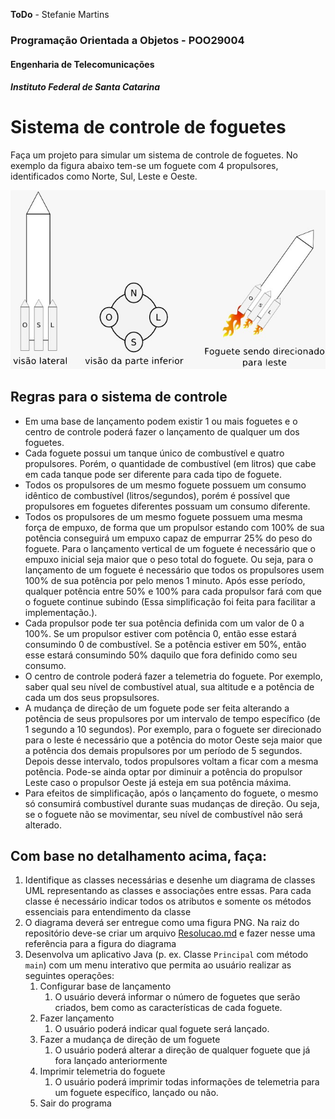 **ToDo** - Stefanie Martins



### Programação Orientada a Objetos - POO29004

#### Engenharia de Telecomunicações

##### Instituto Federal de Santa Catarina



# Sistema de controle de foguetes

Faça um projeto para simular um sistema de controle de foguetes. No exemplo da figura abaixo tem-se um foguete com 4 propulsores, identificados como Norte, Sul, Leste e Oeste. 

![foguete](foguete.png)



## Regras para o sistema de controle

- Em uma base de lançamento podem existir 1 ou mais foguetes e o centro de controle poderá fazer o lançamento de qualquer um dos foguetes.
- Cada foguete possui um tanque único de combustível e quatro propulsores. Porém, o quantidade de combustível (em litros) que cabe em cada tanque pode ser diferente para cada tipo de foguete. 
- Todos os propulsores de um mesmo foguete possuem um consumo idêntico de combustível (litros/segundos), porém é possível que propulsores em foguetes diferentes possuam um consumo diferente.
- Todos os propulsores de um mesmo foguete possuem uma mesma força de empuxo, de forma que um propulsor estando com 100% de sua potência conseguirá um empuxo capaz de empurrar 25% do peso do foguete. Para o lançamento vertical de um foguete é necessário que o empuxo inicial seja maior que o peso total do foguete. Ou seja, para o lançamento de um foguete é necessário que todos os propulsores usem 100% de sua potência por pelo menos 1 minuto. Após esse período, qualquer potência entre 50% e 100% para cada propulsor fará com que o foguete continue subindo (Essa simplificação foi feita para facilitar a implementação.).
- Cada propulsor pode ter sua potência definida com um valor de 0 a 100%. Se um propulsor estiver com potência 0, então esse estará consumindo 0 de combustível. Se a potência estiver em 50%, então esse estará consumindo 50% daquilo que fora definido como seu consumo. 
- O centro de controle poderá fazer a telemetria do foguete. Por exemplo, saber qual seu nível de combustível atual, sua altitude e a potência de cada um dos seus propsulsores.
- A mudança de direção de um foguete pode ser feita alterando a potência de seus propulsores por um intervalo de tempo específico (de 1 segundo a 10 segundos). Por exemplo, para o foguete ser direcionado para o leste é necessário que a potência do motor Oeste seja maior que a potência dos demais propulsores por um período de 5 segundos. Depois desse intervalo, todos propulsores voltam a ficar com a mesma potência. Pode-se ainda optar por diminuir a potência do propulsor Leste caso o propulsor Oeste já esteja em sua potência máxima.
- Para efeitos de simplificação, após o lançamento do foguete, o mesmo só consumirá combustível durante suas mudanças de direção. Ou seja, se o foguete não se movimentar, seu nível de combustível não será alterado.


## Com base no detalhamento acima, faça:

1. Identifique as classes necessárias e desenhe um diagrama de classes UML representando as classes e associações entre essas. Para cada classe é necessário indicar todos os atributos e somente os métodos essenciais para entendimento da classe
  1. O diagrama deverá ser entregue como uma figura PNG. Na raiz do repositório deve-se criar um arquivo [Resolucao.md](Resolucao.md) e fazer nesse uma referência para a figura do diagrama
2. Desenvolva um aplicativo Java (p. ex. Classe `Principal` com método `main`) com um menu interativo que permita ao usuário realizar as seguintes operações:
   1. Configurar base de lançamento
      1. O usuário deverá informar o número de foguetes que serão criados, bem como as características de cada foguete.
   2. Fazer lançamento
      1. O usuário poderá indicar qual foguete será lançado. 
   3. Fazer a mudança de direção de um foguete
      1. O usuário poderá alterar a direção de qualquer foguete que já fora lançado anteriormente
   4. Imprimir telemetria do foguete
      1. O usuário poderá imprimir todas informações de telemetria para um foguete específico, lançado ou não.
   5. Sair do programa
